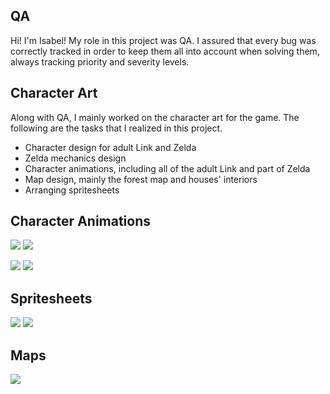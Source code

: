 
## QA
Hi! I'm Isabel! My role in this project was QA. I assured that every bug was correctly tracked  in order to keep them all into account when solving them, always tracking priority and severity levels.

## Character Art
Along with QA, I mainly worked on the character art for the game. The following are the tasks that I realized in this project.
- Character design for adult Link and Zelda
- Zelda mechanics design
- Character animations, including all of the adult Link and part of Zelda
- Map design, mainly the forest map and houses' interiors
- Arranging spritesheets

## Character Animations
![](http://subirimagen.me/uploads/20170606112552.gif)     ![](http://subirimagen.me/uploads/20170606112417.gif)

![](http://subirimagen.me/uploads/20170606112458.gif)     ![](http://subirimagen.me/uploads/20170606112533.gif)

## Spritesheets
![](http://subirimagen.me/uploads/20170606113340.png)
![](http://subirimagen.me/uploads/20170606113405.png)

## Maps
![](http://subirimagen.me/uploads/20170606114250.png)
